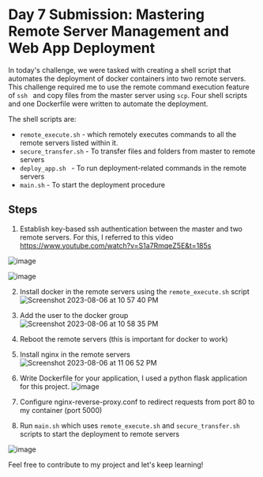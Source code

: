 # Day 7 Submission: Mastering Remote Server Management and Web App Deployment
In today's challenge, we were tasked with creating a shell script that automates the deployment of docker containers into two remote servers. This challenge required me to use the remote command execution feature of `ssh ` and copy files from the master server using `scp`. Four shell scripts and one Dockerfile were written to automate the deployment. 

The shell scripts are:
- `remote_execute.sh` - which remotely executes commands to all the remote servers listed within it.
- `secure_transfer.sh` - To transfer files and folders from master to remote servers
- `deploy_app.sh ` - To run deployment-related commands in the remote servers
- `main.sh` - To start the deployment procedure

## Steps
1. Establish key-based ssh authentication between the master and two remote servers. For this, I referred to this video https://www.youtube.com/watch?v=S1a7RmqeZ5E&t=185s

![image](https://github.com/paragpallavsingh/BashBlaze-7-Days-of-Bash-Scripting-Challenge/assets/40052830/4fb3ee0c-d204-4e9a-89c5-1bced1ebedaa)


![image](https://github.com/paragpallavsingh/BashBlaze-7-Days-of-Bash-Scripting-Challenge/assets/40052830/d7ee35e8-3c51-4f94-9a83-76c04f69386d)

2. Install docker in the remote servers using the `remote_execute.sh` script
![Screenshot 2023-08-06 at 10 57 40 PM](https://github.com/kunal-gohrani/BashBlaze-7-Days-of-Bash-Scripting-Challenge/assets/47574597/5718e1c0-6ee6-4353-bc40-5a087277d2c5)

3. Add the user to the docker group
![Screenshot 2023-08-06 at 10 58 35 PM](https://github.com/kunal-gohrani/BashBlaze-7-Days-of-Bash-Scripting-Challenge/assets/47574597/a683c50f-b78d-4226-9c4e-bbfc9c478157)

4. Reboot the remote servers (this is important for docker to work)
5. Install nginx in the remote servers
![Screenshot 2023-08-06 at 11 06 52 PM](https://github.com/kunal-gohrani/BashBlaze-7-Days-of-Bash-Scripting-Challenge/assets/47574597/b45a5099-7f93-4bdd-9d57-ba70828436c4)

6. Write Dockerfile for your application, I used a python flask application for this project.
![image](https://github.com/kunal-gohrani/BashBlaze-7-Days-of-Bash-Scripting-Challenge/assets/47574597/01ed09ee-c750-481f-a028-029abd2839bb)

8. Configure nginx-reverse-proxy.conf to redirect requests from port 80 to my container (port 5000)

9. Run `main.sh` which uses `remote_execute.sh` and `secure_transfer.sh` scripts to start the deployment to remote servers

![image](https://github.com/paragpallavsingh/BashBlaze-7-Days-of-Bash-Scripting-Challenge/assets/40052830/fd293c01-541f-4d74-b869-b84a836af34d)


Feel free to contribute to my project and let's keep learning!
